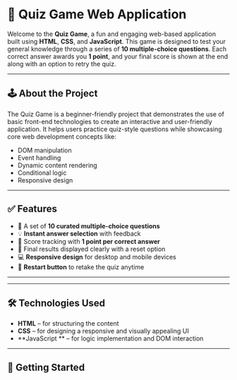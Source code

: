 # 🎯 Quiz Game Web Application

Welcome to the **Quiz Game**, a fun and engaging web-based application built using **HTML**, **CSS**, and **JavaScript**. This game is designed to test your general knowledge through a series of **10 multiple-choice questions**. Each correct answer awards you **1 point**, and your final score is shown at the end along with an option to retry the quiz.

---

## 🕹️ About the Project

The Quiz Game is a beginner-friendly project that demonstrates the use of basic front-end technologies to create an interactive and user-friendly application. It helps users practice quiz-style questions while showcasing core web development concepts like:

- DOM manipulation  
- Event handling  
- Dynamic content rendering  
- Conditional logic  
- Responsive design

---

## ✅ Features

- 🎯 A set of **10 curated multiple-choice questions**
- 💡 **Instant answer selection** with feedback
- 🧠 Score tracking with **1 point per correct answer**
- 🏁 Final results displayed clearly with a reset option
- 💻 **Responsive design** for desktop and mobile devices
- 🔄 **Restart button** to retake the quiz anytime

---


---

## 🛠️ Technologies Used

- **HTML** – for structuring the content
- **CSS** – for designing a responsive and visually appealing UI
- **JavaScript ** – for logic implementation and DOM interaction

---

## 🚀 Getting Started



